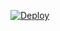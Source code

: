 ﻿[![Deploy](https://www.herokucdn.com/deploy/button.png)](https://dashboard.heroku.com/new?template=https://github.com/WEDRF/wedrf.git)
